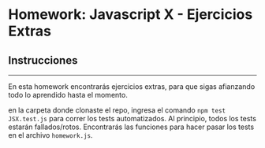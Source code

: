 # Homework: Javascript X - Ejercicios Extras

## Instrucciones

---

 En esta homework encontrarás ejercicios extras, para que sigas afianzando todo lo aprendido hasta el momento.

en la carpeta donde clonaste el repo, ingresa el comando `npm test JSX.test.js` para correr los tests automatizados. Al principio, todos los tests estarán fallados/rotos. Encontrarás las funciones para hacer pasar los tests en el archivo `homework.js`.
